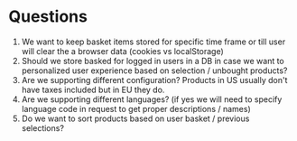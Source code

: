 # Questions
1. We want to keep basket items stored for specific time frame or till user will clear the a browser data (cookies vs localStorage)
2. Should we store basked for logged in users in a DB in case we want to personalized user experience based on selection / unbought products?
3. Are we supporting different configuration? Products in US usually don't have taxes included but in EU they do.
4. Are we supporting different languages? (if yes we will need to specify language code in request to get proper descriptions / names)
5. Do we want to sort products based on user basket / previous selections?
